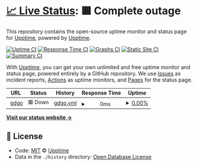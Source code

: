 # [📈 Live Status](https://demo.upptime.js.org): <!--live status--> **🟥 Complete outage**

This repository contains the open-source uptime monitor and status page for [Upptime](https://upptime.js.org), powered by [Upptime](https://github.com/upptime/upptime).

[![Uptime CI](https://github.com/koj-co/upptime/workflows/Uptime%20CI/badge.svg)](https://github.com/koj-co/upptime/actions?query=workflow%3A%22Uptime+CI%22)
[![Response Time CI](https://github.com/koj-co/upptime/workflows/Response%20Time%20CI/badge.svg)](https://github.com/koj-co/upptime/actions?query=workflow%3A%22Response+Time+CI%22)
[![Graphs CI](https://github.com/koj-co/upptime/workflows/Graphs%20CI/badge.svg)](https://github.com/koj-co/upptime/actions?query=workflow%3A%22Graphs+CI%22)
[![Static Site CI](https://github.com/koj-co/upptime/workflows/Static%20Site%20CI/badge.svg)](https://github.com/koj-co/upptime/actions?query=workflow%3A%22Static+Site+CI%22)
[![Summary CI](https://github.com/koj-co/upptime/workflows/Summary%20CI/badge.svg)](https://github.com/koj-co/upptime/actions?query=workflow%3A%22Summary+CI%22)

With [Upptime](https://upptime.js.org), you can get your own unlimited and free uptime monitor and status page, powered entirely by a GitHub repository. We use [Issues](https://github.com/upptime/upptime/issues) as incident reports, [Actions](https://github.com/godong9/gdgo/actions) as uptime monitors, and [Pages](https://demo.upptime.js.org) for the status page.

<!--start: status pages-->
<!-- This summary is generated by Upptime (https://github.com/upptime/upptime) -->
<!-- Do not edit this manually, your changes will be overwritten -->
<!-- prettier-ignore -->
| URL | Status | History | Response Time | Uptime |
| --- | ------ | ------- | ------------- | ------ |
| <img alt="" src="https://icons.duckduckgo.com/ip3/blog.gdgo.kr.ico" height="13"> [gdgo](http://blog.gdgo.kr) | 🟥 Down | [gdgo.yml](https://github.com/godong9/gdgo/commits/HEAD/history/gdgo.yml) | <details><summary><img alt="Response time graph" src="./graphs/gdgo/response-time-week.png" height="20"> 0ms</summary><br><a href="https://godong9.github.io/gdgo/history/gdgo"><img alt="Response time 875" src="https://img.shields.io/endpoint?url=https%3A%2F%2Fraw.githubusercontent.com%2Fgodong9%2Fgdgo%2FHEAD%2Fapi%2Fgdgo%2Fresponse-time.json"></a><br><a href="https://godong9.github.io/gdgo/history/gdgo"><img alt="24-hour response time 0" src="https://img.shields.io/endpoint?url=https%3A%2F%2Fraw.githubusercontent.com%2Fgodong9%2Fgdgo%2FHEAD%2Fapi%2Fgdgo%2Fresponse-time-day.json"></a><br><a href="https://godong9.github.io/gdgo/history/gdgo"><img alt="7-day response time 0" src="https://img.shields.io/endpoint?url=https%3A%2F%2Fraw.githubusercontent.com%2Fgodong9%2Fgdgo%2FHEAD%2Fapi%2Fgdgo%2Fresponse-time-week.json"></a><br><a href="https://godong9.github.io/gdgo/history/gdgo"><img alt="30-day response time 0" src="https://img.shields.io/endpoint?url=https%3A%2F%2Fraw.githubusercontent.com%2Fgodong9%2Fgdgo%2FHEAD%2Fapi%2Fgdgo%2Fresponse-time-month.json"></a><br><a href="https://godong9.github.io/gdgo/history/gdgo"><img alt="1-year response time 890" src="https://img.shields.io/endpoint?url=https%3A%2F%2Fraw.githubusercontent.com%2Fgodong9%2Fgdgo%2FHEAD%2Fapi%2Fgdgo%2Fresponse-time-year.json"></a></details> | <details><summary><a href="https://godong9.github.io/gdgo/history/gdgo">0.00%</a></summary><a href="https://godong9.github.io/gdgo/history/gdgo"><img alt="All-time uptime 53.71%" src="https://img.shields.io/endpoint?url=https%3A%2F%2Fraw.githubusercontent.com%2Fgodong9%2Fgdgo%2FHEAD%2Fapi%2Fgdgo%2Fuptime.json"></a><br><a href="https://godong9.github.io/gdgo/history/gdgo"><img alt="24-hour uptime 0.00%" src="https://img.shields.io/endpoint?url=https%3A%2F%2Fraw.githubusercontent.com%2Fgodong9%2Fgdgo%2FHEAD%2Fapi%2Fgdgo%2Fuptime-day.json"></a><br><a href="https://godong9.github.io/gdgo/history/gdgo"><img alt="7-day uptime 0.00%" src="https://img.shields.io/endpoint?url=https%3A%2F%2Fraw.githubusercontent.com%2Fgodong9%2Fgdgo%2FHEAD%2Fapi%2Fgdgo%2Fuptime-week.json"></a><br><a href="https://godong9.github.io/gdgo/history/gdgo"><img alt="30-day uptime 7.96%" src="https://img.shields.io/endpoint?url=https%3A%2F%2Fraw.githubusercontent.com%2Fgodong9%2Fgdgo%2FHEAD%2Fapi%2Fgdgo%2Fuptime-month.json"></a><br><a href="https://godong9.github.io/gdgo/history/gdgo"><img alt="1-year uptime 53.07%" src="https://img.shields.io/endpoint?url=https%3A%2F%2Fraw.githubusercontent.com%2Fgodong9%2Fgdgo%2FHEAD%2Fapi%2Fgdgo%2Fuptime-year.json"></a></details>

<!--end: status pages-->

[**Visit our status website →**](https://demo.upptime.js.org)

## 📄 License

- Code: [MIT](./LICENSE) © [Upptime](https://upptime.js.org)
- Data in the `./history` directory: [Open Database License](https://opendatacommons.org/licenses/odbl/1-0/)
